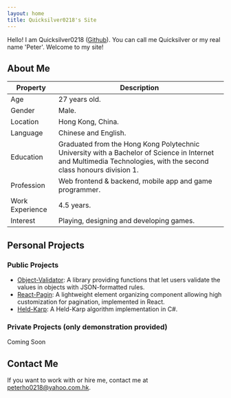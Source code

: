 ```yaml
---
layout: home
title: Quicksilver0218's Site
---
```


Hello! I am Quicksilver0218 ([Github](https://github.com/Quicksilver0218)). You can call me Quicksilver or my real name 'Peter'. Welcome to my site!

## About Me

| Property | Description |
| --- | --- |
| Age | 27 years old. |
| Gender | Male. |
| Location | Hong Kong, China. |
| Language | Chinese and English. |
| Education | Graduated from the Hong Kong Polytechnic University with a Bachelor of Science in Internet and Multimedia Technologies, with the second class honours division 1. |
| Profession | Web frontend & backend, mobile app and game programmer. |
| Work Experience | 4.5 years. |
| Interest | Playing, designing and developing games. |

## Personal Projects
### Public Projects
- [Object-Validator](https://github.com/Quicksilver0218/Object-Validator): A library providing functions that let users validate the values in objects with JSON-formatted rules.
- [React-Pagin](https://github.com/Quicksilver0218/React-Pagin): A lightweight element organizing component allowing high customization for pagination, implemented in React.
- [Held-Karp](https://github.com/Quicksilver0218/Held-Karp): A Held-Karp algorithm implementation in C#.

### Private Projects (only demonstration provided)
Coming Soon

## Contact Me
If you want to work with or hire me, contact me at peterho0218@yahoo.com.hk.
